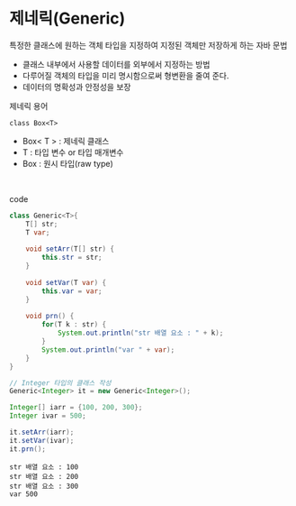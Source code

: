 ﻿# 제네릭(Generic)
특정한 클래스에 원하는 객체 타입을 지정하여 지정된 객체만 저장하게 하는 자바 문법

- 클래스 내부에서 사용할 데이터를 외부에서 지정하는 방법
- 다루어질 객체의 타입을 미리 명시함으로써 형변환을 줄여 준다.
- 데이터의 명확성과 안정성을 보장

제네릭 용어
```
class Box<T>
```
- Box< T > :  제네릭 클래스
- T : 타입 변수 or 타입 매개변수
- Box : 원시 타입(raw type)
<br/>

code
```java
class Generic<T>{
	T[] str;
	T var;
	
	void setArr(T[] str) {
		this.str = str;
	}
	
	void setVar(T var) {
		this.var = var;
	}
	
	void prn() {
		for(T k : str) {
			System.out.println("str 배열 요소 : " + k);
		}
		System.out.println("var " + var);
	}
}
```
```java
// Integer 타입의 클래스 작성
Generic<Integer> it = new Generic<Integer>();

Integer[] iarr = {100, 200, 300};
Integer ivar = 500;

it.setArr(iarr);
it.setVar(ivar);
it.prn();
```
```
str 배열 요소 : 100
str 배열 요소 : 200
str 배열 요소 : 300
var 500
```
